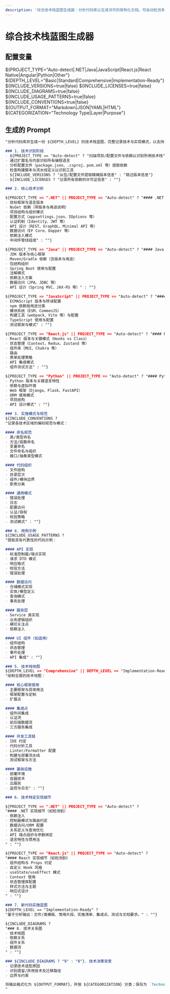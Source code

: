 ```yaml
---
description: '综合技术栈蓝图生成器：分析代码库以生成详尽的架构化文档。可自动检测多平台（.NET、Java、JavaScript、React、Python）的技术栈、语言与实现模式；生成可配置蓝图（含版本、许可、用法、规范与图示），并提供可落地模板以保持架构一致性。'
---
```


# 综合技术栈蓝图生成器

## 配置变量
${PROJECT_TYPE="Auto-detect|.NET|Java|JavaScript|React.js|React Native|Angular|Python|Other"} <!-- 主技术方向 -->
${DEPTH_LEVEL="Basic|Standard|Comprehensive|Implementation-Ready"} <!-- 分析深度 -->
${INCLUDE_VERSIONS=true|false} <!-- 是否包含版本信息 -->
${INCLUDE_LICENSES=true|false} <!-- 是否包含许可信息 -->
${INCLUDE_DIAGRAMS=true|false} <!-- 是否生成架构图 -->
${INCLUDE_USAGE_PATTERNS=true|false} <!-- 是否包含用法模式 -->
${INCLUDE_CONVENTIONS=true|false} <!-- 是否记录编码规范 -->
${OUTPUT_FORMAT="Markdown|JSON|YAML|HTML"} <!-- 输出格式 -->
${CATEGORIZATION="Technology Type|Layer|Purpose"} <!-- 分类方式 -->

## 生成的 Prompt

```markdown
"分析代码库并生成一份 ${DEPTH_LEVEL} 的技术栈蓝图，完整记录技术与实现模式，以支持一致性的代码生成。采用如下方法：

### 1. 技术识别阶段
- ${PROJECT_TYPE == "Auto-detect" ? "扫描项目/配置文件与依赖以识别所用技术栈" : "聚焦 ${PROJECT_TYPE} 技术"}
- 通过扩展名与内容识别所有编程语言
- 分析配置文件（package.json、.csproj、pom.xml 等）提取依赖
- 检查构建脚本与流水线定义以识别工具
- ${INCLUDE_VERSIONS ? "从包/配置文件提取精确版本信息" : "跳过版本信息"}
- ${INCLUDE_LICENSES ? "记录所有依赖的许可证信息" : ""}

### 2. 核心技术分析

${PROJECT_TYPE == ".NET" || PROJECT_TYPE == "Auto-detect" ? "#### .NET 栈（如检测到）
- 目标框架与语言版本
- NuGet 依赖（带版本与用途说明）
- 项目结构与组织模式
- 配置方式（appsettings.json、IOptions 等）
- 认证机制（Identity、JWT 等）
- API 设计（REST、GraphQL、Minimal API 等）
- 数据访问（EF Core、Dapper 等）
- 依赖注入模式
- 中间件管线组成" : ""}

${PROJECT_TYPE == "Java" || PROJECT_TYPE == "Auto-detect" ? "#### Java 栈（如检测到）
- JDK 版本与核心框架
- Maven/Gradle 依赖（含版本与用途）
- 包结构组织
- Spring Boot 使用与配置
- 注解模式
- 依赖注入方案
- 数据访问（JPA、JDBC 等）
- API 设计（Spring MVC、JAX-RS 等）" : ""}

${PROJECT_TYPE == "JavaScript" || PROJECT_TYPE == "Auto-detect" ? "#### JavaScript 栈（如检测到）
- ECMAScript 版本与转译配置
- npm 依赖按用途分类
- 模块系统（ESM、CommonJS）
- 构建工具（webpack、Vite 等）与配置
- TypeScript 使用与配置
- 测试框架与模式" : ""}

${PROJECT_TYPE == "React.js" || PROJECT_TYPE == "Auto-detect" ? "#### React（如检测到）
- React 版本与关键模式（Hooks vs Class）
- 状态管理（Context、Redux、Zustand 等）
- 组件库（MUI、Chakra 等）
- 路由
- 表单处理策略
- API 集成模式
- 组件测试方法" : ""}

${PROJECT_TYPE == "Python" || PROJECT_TYPE == "Auto-detect" ? "#### Python（如检测到）
- Python 版本与关键语言特性
- 依赖与虚拟环境
- Web 框架（Django、Flask、FastAPI）
- ORM 使用模式
- 项目结构
- API 设计模式" : ""}

### 3. 实施模式与规范
${INCLUDE_CONVENTIONS ?
"记录各技术区域的编码规范与模式：

#### 命名规范
- 类/类型命名
- 方法/函数命名
- 变量命名
- 文件命名与组织
- 接口/抽象类型模式

#### 代码组织
- 文件结构
- 目录层次
- 组件/模块边界
- 职责分离

#### 通用模式
- 错误处理
- 日志
- 配置访问
- 认证/授权
- 校验策略
- 测试模式" : ""}

### 4. 用例示例
${INCLUDE_USAGE_PATTERNS ?
"提取具有代表性的代码示例：

#### API 实现
- 标准控制器/端点实现
- 请求 DTO 模式
- 响应格式
- 校验方法
- 错误处理

#### 数据访问
- 仓储模式实现
- 实体/模型定义
- 查询模式
- 事务处理

#### 服务层
- Service 类实现
- 业务逻辑组织
- 横切关注点
- 依赖注入

#### UI 组件（如适用）
- 组件结构
- 状态管理
- 事件处理
- API 集成" : ""}

### 5. 技术栈地图
${DEPTH_LEVEL == "Comprehensive" || DEPTH_LEVEL == "Implementation-Ready" ?
"绘制全面的技术地图：

#### 核心框架使用
- 主要框架与具体用法
- 框架配置与定制
- 扩展点

#### 集成点
- 组件间集成
- 认证流
- 前后端数据流
- 三方服务集成

#### 开发工具链
- IDE 约定
- 代码分析工具
- Linter/Formatter 配置
- 构建与部署流水线
- 测试框架与方法

#### 基础设施
- 部署环境
- 容器技术
- 云服务
- 监控与日志" : ""}

### 6. 技术特定实现细节

${PROJECT_TYPE == ".NET" || PROJECT_TYPE == "Auto-detect" ?
"#### .NET 实现细节（如检测到）
- 依赖注入
- 控制器模式与路由约定
- 数据访问/ORM 配置
- 关系定义与查询优化
- API 端点组织与参数绑定
- 语言特性与惯用法
" : ""}

${PROJECT_TYPE == "React.js" || PROJECT_TYPE == "Auto-detect" ?
"#### React 实现细节（如检测到）
- 组件结构与 Props 约定
- 自定义 Hook 风格
- useState/useEffect 模式
- Context 使用
- 状态管理库配置
- 样式方法与主题
- 响应式设计
" : ""}

### 7. 新代码实施蓝图
${DEPTH_LEVEL == "Implementation-Ready" ?
"基于分析输出：文件/类模板、常用片段、实施清单、集成点、测试与文档要求。" : ""}

${INCLUDE_DIAGRAMS ?
"### 8. 技术关系图
- 技术栈图
- 依赖关系
- 组件关系
- 数据流
" : ""}

### ${INCLUDE_DIAGRAMS ? "9" : "8"}. 技术决策背景
- 记录技术选型原因
- 识别遗留/弃用技术及迁移路径
- 边界与约束

将输出格式化为 ${OUTPUT_FORMAT}，并按 ${CATEGORIZATION} 分类；保存为 `Technology_Stack_Blueprint.${OUTPUT_FORMAT == "Markdown" ? "md" : OUTPUT_FORMAT.toLowerCase()}`
"
```
